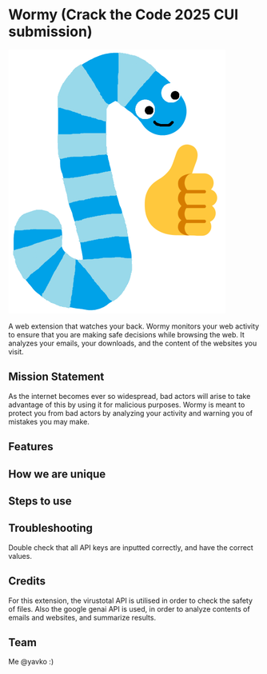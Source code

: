 # Wormy (Crack the Code 2025 CUI submission)

![wormy](./src/assets/worm-thumb.png)

A web extension that watches your back. Wormy monitors your web activity to ensure that you are making safe decisions while browsing the web. It analyzes your emails, your downloads, and the content of the websites you visit.

## Mission Statement

As the internet becomes ever so widespread, bad actors will arise to take advantage of this by using it for malicious purposes. Wormy is meant to protect you from bad actors by analyzing your activity and warning you of mistakes you may make.

## Features

## How we are unique

## Steps to use

## Troubleshooting

Double check that all API keys are inputted correctly, and have the correct values.

## Credits

For this extension, the virustotal API is utilised in order to check the safety of files. Also the google genai API is used, in order to analyze contents of emails and websites, and summarize results.

## Team

Me @yavko :)
